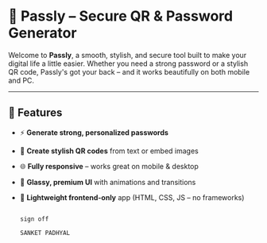 # 🔐 Passly – Secure QR & Password Generator

Welcome to **Passly**, a smooth, stylish, and secure tool built to make your digital life a little easier. Whether you need a strong password or a stylish QR code, Passly's got your back – and it works beautifully on both mobile and PC.

---

## 🚀 Features

- ⚡️ **Generate strong, personalized passwords**  
- 📲 **Create stylish QR codes** from text or embed images  
- 🌐 **Fully responsive** – works great on mobile & desktop  
- 🎨 **Glassy, premium UI** with animations and transitions  
- 🤖 **Lightweight frontend-only** app (HTML, CSS, JS – no frameworks)




                                                                                      sign off
                                                                                  SANKET PADHYAL




